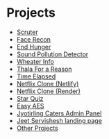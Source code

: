 # Projects
<ul>
 <li>
<a href="https://scruter.onrender.com">Scruter</a>
</li>
 <li>
<a href="https://facerecon.pythonanywhere.com">Face Recon</a>
</li>
 <li>
<a href="https://end-hunger.onrender.com">End Hunger</a>
</li>
 <li>
<a href="https://sound-polluton.netlify.app">Sound Pollution Detector</a>
</li>
 <li>
<a href="https://wheather666.netlify.app">Wheater Info</a>
</li>
 <li>
<a href="https://thala-07.netlify.app">Thala For a Reason</a>
</li>
 <li>
<a href="https://time-elapsed.netlify.app">Time Elapsed</a>
</li>
 <li>
  <a href="https://netflix-clone-v4.netlify.app">Netflix Clone (Netlify)</a>
 </li>
 <li>
  <a href="https://netflix-8h2i.onrender.com">Netflix Clone (Render)</a>
 </li>
 <li>
<a href="https://star-quiz-v2.netlify.app">Star Quiz</a>
</li>
 <li>
<a href="Https://github.com/swarooppatilx/easy-aes">Easy AES</a>
</li>
<li>
<a href="https://jyoti-caters.netlify.app">Jyotirling Caters Admin Panel</a>
</li>
 <li>
<a href="https://jeetservishesh.netlify.app">Jeet Servishesh landing page</a>
</li>
<li>
<a href="https://github.com/swarooppatilx">Other Projects</a>
</li>
</ul>
